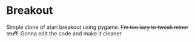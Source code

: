 # Breakout
Simple clone of atari breakout using pygame.
~~I'm too lazy to tweak minor stuff.~~
Gonna edit the code and make it cleaner
